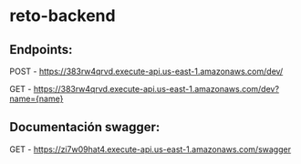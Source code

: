 # reto-backend
## Endpoints:

POST - https://383rw4qrvd.execute-api.us-east-1.amazonaws.com/dev/</p>
GET - https://383rw4qrvd.execute-api.us-east-1.amazonaws.com/dev?name={name}</p>

## Documentación swagger:

GET - https://zi7w09hat4.execute-api.us-east-1.amazonaws.com/swagger</p>
